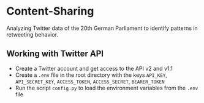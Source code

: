 # Content-Sharing
Analyzing Twitter data of the 20th German Parliament to identify patterns in retweeting behavior.

## Working with Twitter API

* Create a Twitter account and get access to the API v2 and v1.1
* Create a <code>.env</code> file in the root directory with the keys <code>API_KEY</code>, <code>API_SECRET_KEY</code>, <code>ACCESS_TOKEN</code>, <code>ACCESS_SECRET</code>, <code>BEARER_TOKEN</code>
* Run the script <code>config.py</code> to load the environment variables from the <code>.env</code> file
